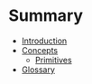 # Summary

* [Introduction](README.md)
* [Concepts](concepts/README.md)
   * [Primitives](concepts/primitives.md)
* [Glossary](GLOSSARY.md)

